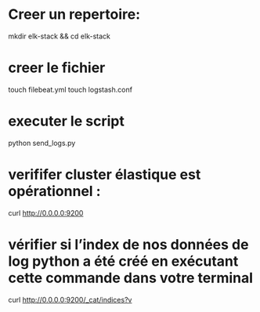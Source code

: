# Creer un repertoire:
mkdir elk-stack && cd elk-stack

# creer le fichier
touch filebeat.yml 
touch logstash.conf

# executer le script
python send_logs.py

# verififer cluster élastique est opérationnel :
curl http://0.0.0.0:9200

#  vérifier si l’index de nos données de log python a été créé en exécutant cette commande dans votre terminal 
curl http://0.0.0.0:9200/_cat/indices?v